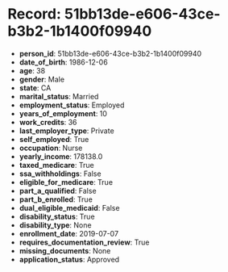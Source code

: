 # Record: 51bb13de-e606-43ce-b3b2-1b1400f09940

- **person_id**: 51bb13de-e606-43ce-b3b2-1b1400f09940
- **date_of_birth**: 1986-12-06
- **age**: 38
- **gender**: Male
- **state**: CA
- **marital_status**: Married
- **employment_status**: Employed
- **years_of_employment**: 10
- **work_credits**: 36
- **last_employer_type**: Private
- **self_employed**: True
- **occupation**: Nurse
- **yearly_income**: 178138.0
- **taxed_medicare**: True
- **ssa_withholdings**: False
- **eligible_for_medicare**: True
- **part_a_qualified**: False
- **part_b_enrolled**: True
- **dual_eligible_medicaid**: False
- **disability_status**: True
- **disability_type**: None
- **enrollment_date**: 2019-07-07
- **requires_documentation_review**: True
- **missing_documents**: None
- **application_status**: Approved